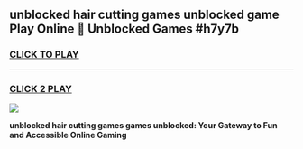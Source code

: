 
## unblocked hair cutting games unblocked game Play Online 👋 Unblocked Games #h7y7b
<h3>
<a href="https://premium.freeplayer.one?title=unblocked_hair_cutting_games&ref=21F">CLICK TO PLAY</a></h3>
<hr>

<h3>
<a href="https://premium.freeplayer.one?title=unblocked_hair_cutting_games&ref=21F">CLICK 2 PLAY</a>
  
</h3>

<a href="https://premium.freeplayer.one?title=unblocked_hair_cutting_games&ref=21F/"><img src="https://clearcache.store/games.png"></a>


**unblocked hair cutting games games unblocked: Your Gateway to Fun and Accessible Online Gaming**
